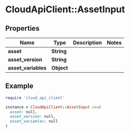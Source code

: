 # CloudApiClient::AssetInput

## Properties

| Name | Type | Description | Notes |
| ---- | ---- | ----------- | ----- |
| **asset** | **String** |  |  |
| **asset_version** | **String** |  |  |
| **asset_variables** | **Object** |  |  |

## Example

```ruby
require 'cloud_api_client'

instance = CloudApiClient::AssetInput.new(
  asset: null,
  asset_version: null,
  asset_variables: null
)
```

